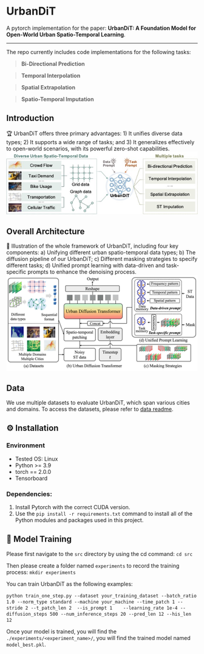 # UrbanDiT

A pytorch implementation for the paper: **UrbanDiT: A Foundation Model for Open-World Urban Spatio-Temporal Learning**.


-----

The repo currently includes code implementations for the following tasks:

> **Bi-Directional Prediction**

> **Temporal Interpolation**

> **Spatial Extrapolation**

> **Spatio-Temporal Imputation**



## Introduction
🏆 UrbanDiT offers three primary advantages: 1) It unifies diverse data types; 2) It supports a wide range of tasks; and 3) It generalizes effectively to open-world scenarios, with its powerful zero-shot capabilities.
![UrbanDiT](./assets/figure1.jpg "")

## Overall Architecture
🌟 Illustration of the whole framework of UrbanDiT, including four key components: a) Unifying different urban spatio-temporal data types; b) The diffusion pipeline of our UrbanDiT; c) Different masking strategies to specify different tasks; d) Unified prompt learning with data-driven and task-specific prompts to enhance the denoising process.
![OverallArchi](./assets/model_all.jpg "")



## Data
We use multiple datasets to evaluate UrbanDiT, which span various cities and domains. To access the datasets, please refer to [data readme]().


## ⚙️ Installation
### Environment
- Tested OS: Linux
- Python >= 3.9
- torch == 2.0.0
- Tensorboard

### Dependencies:
1. Install Pytorch with the correct CUDA version.
2. Use the `pip install -r requirements.txt` command to install all of the Python modules and packages used in this project.

## 🏃 Model Training

Please first navigate to the `src` directory by using the cd command: `cd src`

Then please create a folder named `experiments` to record the training process: `mkdir experiments`

You can train UrbanDiT as the following examples:

```
python train_one_step.py --dataset your_training_dataset --batch_ratio 1.0 --norm_type standard --machine your_machine --time_patch 1 --stride 2 --t_patch_len 2  --is_prompt 1    --learning_rate 1e-4 --diffusion_steps 500 --num_inference_steps 20 --pred_len 12 --his_len 12
```

Once your model is trained, you will find the `./experiments/<experiment_name>/`, you will find the trained model named `model_best.pkl`.
